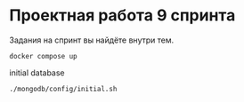 # Проектная работа 9 спринта

Задания на спринт вы найдёте внутри тем.

```shell
docker compose up
```

initial database
```shell
./mongodb/config/initial.sh
```